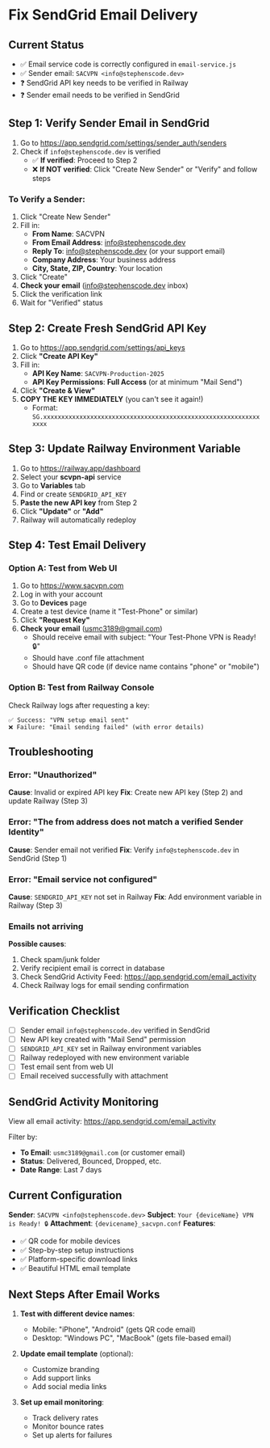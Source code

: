 # Fix SendGrid Email Delivery

## Current Status
- ✅ Email service code is correctly configured in `email-service.js`
- ✅ Sender email: `SACVPN <info@stephenscode.dev>`
- ❓ SendGrid API key needs to be verified in Railway
- ❓ Sender email needs to be verified in SendGrid

## Step 1: Verify Sender Email in SendGrid

1. Go to https://app.sendgrid.com/settings/sender_auth/senders
2. Check if `info@stephenscode.dev` is verified
   - ✅ **If verified**: Proceed to Step 2
   - ❌ **If NOT verified**: Click "Create New Sender" or "Verify" and follow steps

### To Verify a Sender:
1. Click "Create New Sender"
2. Fill in:
   - **From Name**: SACVPN
   - **From Email Address**: info@stephenscode.dev
   - **Reply To**: info@stephenscode.dev (or your support email)
   - **Company Address**: Your business address
   - **City, State, ZIP, Country**: Your location
3. Click "Create"
4. **Check your email** (info@stephenscode.dev inbox)
5. Click the verification link
6. Wait for "Verified" status

## Step 2: Create Fresh SendGrid API Key

1. Go to https://app.sendgrid.com/settings/api_keys
2. Click **"Create API Key"**
3. Fill in:
   - **API Key Name**: `SACVPN-Production-2025`
   - **API Key Permissions**: **Full Access** (or at minimum "Mail Send")
4. Click **"Create & View"**
5. **COPY THE KEY IMMEDIATELY** (you can't see it again!)
   - Format: `SG.xxxxxxxxxxxxxxxxxxxxxxxxxxxxxxxxxxxxxxxxxxxxxxxxxxxxxxxxxxxxxxxx`

## Step 3: Update Railway Environment Variable

1. Go to https://railway.app/dashboard
2. Select your **scvpn-api** service
3. Go to **Variables** tab
4. Find or create `SENDGRID_API_KEY`
5. **Paste the new API key** from Step 2
6. Click **"Update"** or **"Add"**
7. Railway will automatically redeploy

## Step 4: Test Email Delivery

### Option A: Test from Web UI
1. Go to https://www.sacvpn.com
2. Log in with your account
3. Go to **Devices** page
4. Create a test device (name it "Test-Phone" or similar)
5. Click **"Request Key"**
6. **Check your email** (usmc3189@gmail.com)
   - Should receive email with subject: "Your Test-Phone VPN is Ready! 🔒"
   - Should have .conf file attachment
   - Should have QR code (if device name contains "phone" or "mobile")

### Option B: Test from Railway Console
Check Railway logs after requesting a key:
```
✅ Success: "VPN setup email sent"
❌ Failure: "Email sending failed" (with error details)
```

## Troubleshooting

### Error: "Unauthorized"
**Cause**: Invalid or expired API key
**Fix**: Create new API key (Step 2) and update Railway (Step 3)

### Error: "The from address does not match a verified Sender Identity"
**Cause**: Sender email not verified
**Fix**: Verify `info@stephenscode.dev` in SendGrid (Step 1)

### Error: "Email service not configured"
**Cause**: `SENDGRID_API_KEY` not set in Railway
**Fix**: Add environment variable in Railway (Step 3)

### Emails not arriving
**Possible causes**:
1. Check spam/junk folder
2. Verify recipient email is correct in database
3. Check SendGrid Activity Feed: https://app.sendgrid.com/email_activity
4. Check Railway logs for email sending confirmation

## Verification Checklist

- [ ] Sender email `info@stephenscode.dev` verified in SendGrid
- [ ] New API key created with "Mail Send" permission
- [ ] `SENDGRID_API_KEY` set in Railway environment variables
- [ ] Railway redeployed with new environment variable
- [ ] Test email sent from web UI
- [ ] Email received successfully with attachment

## SendGrid Activity Monitoring

View all email activity:
https://app.sendgrid.com/email_activity

Filter by:
- **To Email**: `usmc3189@gmail.com` (or customer email)
- **Status**: Delivered, Bounced, Dropped, etc.
- **Date Range**: Last 7 days

## Current Configuration

**Sender**: `SACVPN <info@stephenscode.dev>`
**Subject**: `Your {deviceName} VPN is Ready! 🔒`
**Attachment**: `{devicename}_sacvpn.conf`
**Features**:
- ✅ QR code for mobile devices
- ✅ Step-by-step setup instructions
- ✅ Platform-specific download links
- ✅ Beautiful HTML email template

## Next Steps After Email Works

1. **Test with different device names**:
   - Mobile: "iPhone", "Android" (gets QR code email)
   - Desktop: "Windows PC", "MacBook" (gets file-based email)

2. **Update email template** (optional):
   - Customize branding
   - Add support links
   - Add social media links

3. **Set up email monitoring**:
   - Track delivery rates
   - Monitor bounce rates
   - Set up alerts for failures
